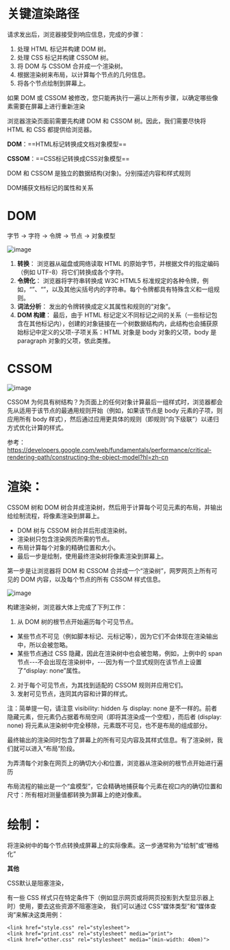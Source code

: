 # 关键渲染路径
请求发出后，浏览器接受到响应信息，完成的步骤：
1. 处理 HTML 标记并构建 DOM 树。
1. 处理 CSS 标记并构建 CSSOM 树。
1. 将 DOM 与 CSSOM 合并成一个渲染树。
1. 根据渲染树来布局，以计算每个节点的几何信息。
1. 将各个节点绘制到屏幕上。

如果 DOM 或 CSSOM 被修改，您只能再执行一遍以上所有步骤，以确定哪些像素需要在屏幕上进行重新渲染

浏览器渲染页面前需要先构建 DOM 和 CSSOM 树。因此，我们需要尽快将 HTML 和 CSS 都提供给浏览器。

**DOM**：==HTML标记转换成文档对象模型==

**CSSOM**：==CSS标记转换成CSS对象模型==

DOM 和 CSSOM 是独立的数据结构(对象)。分别描述内容和样式规则

DOM捕获文档标记的属性和关系

# DOM
字节 → 字符 → 令牌 → 节点 → 对象模型

![image](http://note.youdao.com/favicon.ico)
 1. **转换**： 浏览器从磁盘或网络读取 HTML 的原始字节，并根据文件的指定编码（例如 UTF-8）将它们转换成各个字符。
 2. **令牌化**： 浏览器将字符串转换成 W3C HTML5 标准规定的各种令牌，例如，“<html>”、“<body>”，以及其他尖括号内的字符串。每个令牌都具有特殊含义和一组规则。
 3. **词法分析**： 发出的令牌转换成定义其属性和规则的“对象”。
 4. **DOM 构建**： 最后，由于 HTML 标记定义不同标记之间的关系（一些标记包含在其他标记内），创建的对象链接在一个树数据结构内，此结构也会捕获原始标记中定义的父项-子项关系：HTML 对象是 body 对象的父项，body 是 paragraph 对象的父项，依此类推。
#   CSSOM
![image](http://note.youdao.com/favicon.ico)

CSSOM 为何具有树结构？为页面上的任何对象计算最后一组样式时，浏览器都会先从适用于该节点的最通用规则开始（例如，如果该节点是 body 元素的子项，则应用所有 body 样式），然后通过应用更具体的规则（即规则“向下级联”）以递归方式优化计算的样式。

参考：https://developers.google.com/web/fundamentals/performance/critical-rendering-path/constructing-the-object-model?hl=zh-cn

# 渲染：
CSSOM 树和 DOM 树合并成渲染树，然后用于计算每个可见元素的布局，并输出给绘制流程，将像素渲染到屏幕上。

-    DOM 树与 CSSOM 树合并后形成渲染树。
-   渲染树只包含渲染网页所需的节点。
-   布局计算每个对象的精确位置和大小。
-   最后一步是绘制，使用最终渲染树将像素渲染到屏幕上。

第一步是让浏览器将 DOM 和 CSSOM 合并成一个“渲染树”，网罗网页上所有可见的 DOM 内容，以及每个节点的所有 CSSOM 样式信息。

![image](http://note.youdao.com/favicon.ico)

构建渲染树，浏览器大体上完成了下列工作：
  1. 从 DOM 树的根节点开始遍历每个可见节点。

- 某些节点不可见（例如脚本标记、元标记等），因为它们不会体现在渲染输出中，所以会被忽略。
- 某些节点通过 CSS 隐藏，因此在渲染树中也会被忽略，例如，上例中的 span 节点---不会出现在渲染树中，---因为有一个显式规则在该节点上设置了“display: none”属性。
2. 对于每个可见节点，为其找到适配的 CSSOM 规则并应用它们。
3. 发射可见节点，连同其内容和计算的样式。

注：简单提一句，请注意 visibility: hidden 与 display: none 是不一样的。前者隐藏元素，但元素仍占据着布局空间（即将其渲染成一个空框），而后者 (display: none) 将元素从渲染树中完全移除，元素既不可见，也不是布局的组成部分。

最终输出的渲染同时包含了屏幕上的所有可见内容及其样式信息。有了渲染树，我们就可以进入“布局”阶段。

为弄清每个对象在网页上的确切大小和位置，浏览器从渲染树的根节点开始进行遍历

布局流程的输出是一个“盒模型”，它会精确地捕获每个元素在视口内的确切位置和尺寸：所有相对测量值都转换为屏幕上的绝对像素。

# 绘制：
将渲染树中的每个节点转换成屏幕上的实际像素。这一步通常称为“绘制”或“栅格化”


**其他**

CSS默认是阻塞渲染，

有一些 CSS 样式只在特定条件下（例如显示网页或将网页投影到大型显示器上时）使用，要去这些资源不阻塞渲染，
我们可以通过 CSS“媒体类型”和“媒体查询”来解决这类用例：

```
<link href="style.css" rel="stylesheet">
<link href="print.css" rel="stylesheet" media="print">
<link href="other.css" rel="stylesheet" media="(min-width: 40em)">
```


